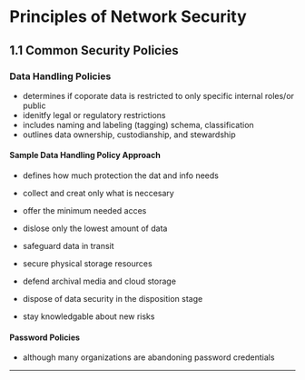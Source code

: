 # Principles of Network Security

## 1.1 Common Security Policies

### Data Handling Policies

* determines if coporate data is restricted to only specific internal roles/or public
* idenitfy legal or regulatory restrictions
* includes naming and labeling (tagging) schema, classification
* outlines data ownership, custodianship, and stewardship

#### Sample Data Handling Policy Approach

* defines how much protection the dat and info needs
* collect and creat only what is neccesary
* offer the minimum needed acces
* dislose only the lowest amount of data

* safeguard data in transit
* secure physical storage resources
* defend archival media and cloud storage
* dispose of data security in the disposition stage
* stay knowledgable about new risks

#### Password Policies

* although many organizations are abandoning password credentials 

---
